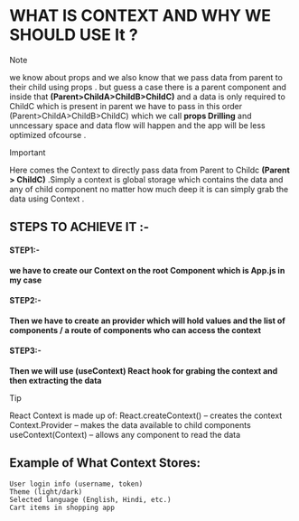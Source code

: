 # WHAT IS CONTEXT AND WHY WE SHOULD USE It ? 
> [!NOTE]
> we know about props and we also know that we pass data from parent to their child using props . but guess a case there is a parent component and inside that **(Parent>ChildA>ChildB>ChildC)** and a data is only required to ChildC which is present in parent we have to pass in this order (Parent>ChildA>ChildB>ChildC) which we call **props Drilling** and unncessary space and data flow will happen and the app will be less optimized ofcourse  . 

> [!IMPORTANT]
 > Here comes the Context to directly pass data from Parent to Childc **(Parent > ChildC)** .Simply a context is global storage which contains the data and any of child component no matter how much deep it is can simply grab the data using Context .

## STEPS TO ACHIEVE IT :- 
#### STEP1:- 
**we have to create our Context on the root Component which is App.js in my case**
#### STEP2:-
**Then we have to create an provider which will hold values and the list of components / a route of components who can access the context**
#### STEP3:-
**Then  we will use (useContext) React hook for grabing the context and then extracting the data**

> [!TIP]
>React Context is made up of:
    React.createContext() – creates the context
    Context.Provider – makes the data available to child components
    useContext(Context) – allows any component to read the data
    
## Example of What Context Stores:
    User login info (username, token)
    Theme (light/dark)
    Selected language (English, Hindi, etc.)
    Cart items in shopping app
